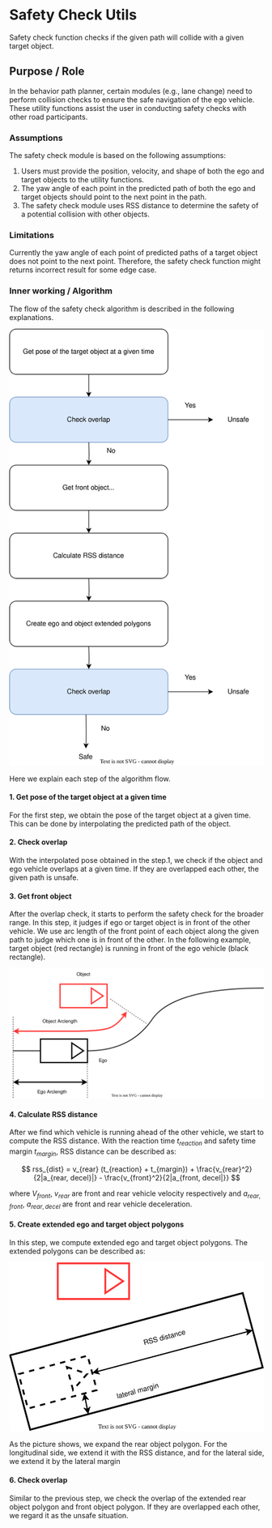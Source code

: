 # Safety Check Utils

Safety check function checks if the given path will collide with a given target object.

## Purpose / Role

In the behavior path planner, certain modules (e.g., lane change) need to perform collision checks to ensure the safe navigation of the ego vehicle. These utility functions assist the user in conducting safety checks with other road participants.

### Assumptions

The safety check module is based on the following assumptions:

1. Users must provide the position, velocity, and shape of both the ego and target objects to the utility functions.
2. The yaw angle of each point in the predicted path of both the ego and target objects should point to the next point in the path.
3. The safety check module uses RSS distance to determine the safety of a potential collision with other objects.

### Limitations

Currently the yaw angle of each point of predicted paths of a target object does not point to the next point. Therefore, the safety check function might returns incorrect result for some edge case.

### Inner working / Algorithm

The flow of the safety check algorithm is described in the following explanations.

![safety_check_flow](../image/path_safety_checker/safety_check_flow.drawio.svg)

Here we explain each step of the algorithm flow.

#### 1. Get pose of the target object at a given time

For the first step, we obtain the pose of the target object at a given time. This can be done by interpolating the predicted path of the object.

#### 2. Check overlap

With the interpolated pose obtained in the step.1, we check if the object and ego vehicle overlaps at a given time. If they are overlapped each other, the given path is unsafe.

#### 3. Get front object

After the overlap check, it starts to perform the safety check for the broader range. In this step, it judges if ego or target object is in front of the other vehicle. We use arc length of the front point of each object along the given path to judge which one is in front of the other. In the following example, target object (red rectangle) is running in front of the ego vehicle (black rectangle).

![front_object](../image/path_safety_checker/front_object.drawio.svg)

#### 4. Calculate RSS distance

After we find which vehicle is running ahead of the other vehicle, we start to compute the RSS distance. With the reaction time $t_{reaction}$ and safety time margin $t_{margin}$, RSS distance can be described as:

$$
rss_{dist} = v_{rear} (t_{reaction} + t_{margin}) + \frac{v_{rear}^2}{2|a_{rear, decel}|} - \frac{v_{front}^2}{2|a_{front, decel|}}
$$

where $V_{front}$, $v_{rear}$ are front and rear vehicle velocity respectively and $a_{rear, front}$, $a_{rear, decel}$ are front and rear vehicle deceleration.

#### 5. Create extended ego and target object polygons

In this step, we compute extended ego and target object polygons. The extended polygons can be described as:

![extended_polygons](../image/path_safety_checker/extended_polygons.drawio.svg)

As the picture shows, we expand the rear object polygon. For the longitudinal side, we extend it with the RSS distance, and for the lateral side, we extend it by the lateral margin

#### 6. Check overlap

Similar to the previous step, we check the overlap of the extended rear object polygon and front object polygon. If they are overlapped each other, we regard it as the unsafe situation.
